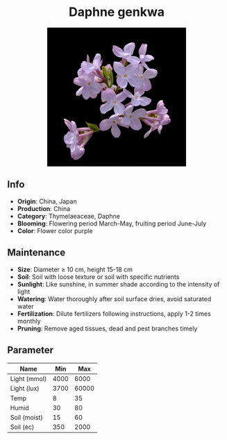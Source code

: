 <h1 align='center'>Daphne genkwa</h1>
<p align="center">
    <img 
        align='center'
        width='320'
        src="../images/daphne genkwa.png" 
        alt='Daphne genkwa' />
</p>

## Info

 - **Origin**: China, Japan
 - **Production**: China
 - **Category**: Thymelaeaceae, Daphne
 - **Blooming**: Flowering period March-May, fruiting period June-July
 - **Color**: Flower color purple

## Maintenance

 - **Size**: Diameter ≥ 10 cm, height 15-18 cm
 - **Soil**: Soil with loose texture or soil with specific nutrients
 - **Sunlight**: Like sunshine, in summer shade according to the intensity of light
 - **Watering**: Water thoroughly after soil surface dries, avoid saturated water
 - **Fertilization**: Dilute fertilizers following instructions, apply 1-2 times monthly
 - **Pruning**: Remove aged tissues, dead and pest branches timely

## Parameter

| Name         | Min  | Max   |
|--------------|------|-------|
| Light (mmol) | 4000 | 6000  |
| Light (lux)  | 3700 | 60000 |
| Temp         | 8    | 35    |
| Humid        | 30   | 80    |
| Soil (moist) | 15   | 60    |
| Soil (ec)    | 350  | 2000  |